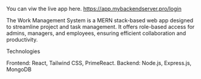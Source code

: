 You can viw the live app here.  https://app.mybackendserver.pro/login 

The Work Management System is a MERN stack-based web app designed to streamline project and task management. It offers role-based access for admins, managers, and employees, ensuring efficient collaboration and productivity.

Technologies

Frontend: React, Tailwind CSS, PrimeReact. Backend: Node.js, Express.js, MongoDB


